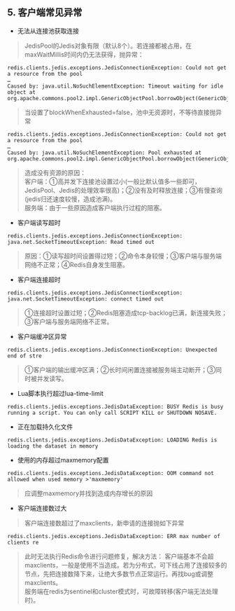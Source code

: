 ## 5. 客户端常见异常
- 无法从连接池获取连接
>JedisPool的Jedis对象有限（默认8个）。若连接都被占用，在maxWaitMillis时间内仍无法获得，抛异常：

```
redis.clients.jedis.exceptions.JedisConnectionException: Could not get a resource from the pool
…
Caused by: java.util.NoSuchElementException: Timeout waiting for idle object at org.apache.commons.pool2.impl.GenericObjectPool.borrowObject(GenericObjectPool.java:449)
```

>当设置了blockWhenExhausted=false，池中无资源时，不等待直接抛异常


```
redis.clients.jedis.exceptions.JedisConnectionException: Could not get a resource from the pool
…
Caused by: java.util.NoSuchElementException: Pool exhausted at org.apache.commons.pool2.impl.GenericObjectPool.borrowObject(GenericObjectPool.java:464)
```

>造成没有资源的原因：  
客户端：①高并发下连接池设置过小(一般比默认值多一些即可，JedisPool、Jedis的处理效率很高)；②没有及时释放连接；③有慢查询(jedis归还速度较慢，造成池满)。  
服务端：由于一些原因造成客户端执行过程的阻塞。

- 客户端读写超时


```
redis.clients.jedis.exceptions.JedisConnectionException:
java.net.SocketTimeoutException: Read timed out
```

>原因：①读写超时间设置得过短；②命令本身较慢；③客户端与服务端网络不正常；④Redis自身发生阻塞。

- 客户端连接超时


```
redis.clients.jedis.exceptions.JedisConnectionException:
java.net.SocketTimeoutException: connect timed out
```

>①连接超时设置过短；②Redis阻塞造成tcp-backlog已满，新连接失败；③客户端与服务端网络不正常。

- 客户端缓冲区异常

```
redis.clients.jedis.exceptions.JedisConnectionException: Unexpected end of stre
```

>①客户端的输出缓冲区满；②长时间闲置连接被服务端主动断开；③同时被并发读写。

- Lua脚本执行超过lua-time-limit

```
redis.clients.jedis.exceptions.JedisDataException: BUSY Redis is busy running a script. You can only call SCRIPT KILL or SHUTDOWN NOSAVE.
```

- 正在加载持久化文件


```
redis.clients.jedis.exceptions.JedisDataException: LOADING Redis is loading the dataset in memory
```

- 使用的内存超过maxmemory配置


```
redis.clients.jedis.exceptions.JedisDataException: OOM command not allowed when used memory >'maxmemory'
```

>应调整maxmemory并找到造成内存增长的原因

- 客户端连接数过大
>客户端连接数超过了maxclients，新申请的连接抛如下异常

```
redis.clients.jedis.exceptions.JedisDataException: ERR max number of clients re
```

>此时无法执行Redis命令进行问题修复，解决方法：
客户端基本不会超maxclients，一般是使用不当造成。若为分布式，可下线占用了连接较多的节点，先把连接数降下来，让绝大多数节点正常运行。再找bug或调整maxclients。  
服务端在redis为sentinel和cluster模式时，可故障转移(客户端无法处理时)。